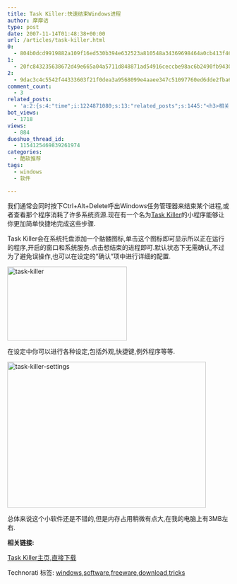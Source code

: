 ```yaml
---
title: Task Killer:快速结束Windows进程
author: 摩摩诘
type: post
date: 2007-11-14T01:48:38+00:00
url: /articles/task-killer.html
0:
  - 804b0dcd9919882a109f16ed530b394e632523a810548a34369698464a0cb413f463bf31590e7aaf2f17f1be48f4d611
1:
  - 20fc843235638672d49e665a04a5711d848871ad54916ceccbe98ac6b2490fb9430dc75281d26fdc9577c68e4f40dfa5
2:
  - 9dac3c4c5542f44333603f21f0dea3a9568099e4aaee347c51097760ed6dde2fba62597c120c42c25938ed0117d2e593
comment_count:
  - 3
related_posts:
  - 'a:2:{s:4:"time";i:1224871080;s:13:"related_posts";s:1445:"<h3>相关日志</h3><ul class="related_post"><li><a href="http://www.digglife.cn/articles/free-clipboard-manager-clipx.html" title="小巧的Windows剪切板管理器:ClipX">小巧的Windows剪切板管理器:ClipX</a></li><li><a href="http://www.digglife.cn/articles/registry-searcher-editor-regscanner.html" title="免费好用的Windows注册表搜索编辑工具RegScanner">免费好用的Windows注册表搜索编辑工具RegScanner</a></li><li><a href="http://www.digglife.cn/articles/faster-copy-windows.html" title="加快Windows下的文件复制速度:TeraCopy">加快Windows下的文件复制速度:TeraCopy</a></li><li><a href="http://www.digglife.cn/articles/ppc-freeware-download.html" title="PPC,Windows Mobile手机免费软件下载网站:PPC Freeware">PPC,Windows Mobile手机免费软件下载网站:PPC Freeware</a></li><li><a href="http://www.digglife.cn/articles/rearrange-taskbar-and-system-tray-with-taskbar-shuffle.html" title="重排任务栏窗口和托盘图标工具Taskbar Shuffle">重排任务栏窗口和托盘图标工具Taskbar Shuffle</a></li><li><a href="http://www.digglife.cn/articles/6-replacement-of-windows-explorer.html" title="替代Windows Explorer的6个软件">替代Windows Explorer的6个软件</a></li><li><a href="http://www.digglife.cn/articles/custom-windows-interface-tools.html" title="9个工具打造焕然一新的Windows界面">9个工具打造焕然一新的Windows界面</a></li></ul>";}'
bot_views:
  - 1718
views:
  - 884
duoshuo_thread_id:
  - 1154125469839261974
categories:
  - 酷软推荐
tags:
  - windows
  - 软件

---
```

我们通常会同时按下Ctrl+Alt+Delete呼出Windows任务管理器来结束某个进程,或者查看那个程序消耗了许多系统资源.现在有一个名为<a href="http://www.rsdsoft.com/task_killer/index.php4" target="_blank">Task Killer</a>的小程序能够让你更加简单快捷地完成这些步骤.

Task Killer会在系统托盘添加一个骷髅图标,单击这个图标即可显示所以正在运行的程序,开启的窗口和系统服务.点击想结束的进程即可.默认状态下无需确认,不过为了避免误操作,也可以在设定的&#8221;确认&#8221;项中进行详细的配置.

<!--more-->

<a href="https://www.digglife.net/wp-content/uploads/3/379/2007/11/task-killer.png" target="_blank"><img height="167" alt="task-killer" src="http://digglife.qiniudn.com/wp-content/uploads/3/379/2007/11/task-killer-thumb.png" width="271" border="0" /></a> 

在设定中你可以进行各种设定,包括外观,快捷键,例外程序等等.

[<img height="330" alt="task-killer-settings" src="http://digglife.qiniudn.com/wp-content/uploads/3/379/2007/11/task-killer-settings-thumb.png" width="450" border="0" />][1] 

总体来说这个小软件还是不错的,但是内存占用稍微有点大,在我的电脑上有3MB左右.

**相关链接:**

<a href="http://www.rsdsoft.com/task_killer/index.php4" target="_blank">Task Killer主页</a>,<a href="http://www.rsdsoft.com/zip/tksetup.exe" target="_blank">直接下载</a>

<div class="wlWriterSmartContent" id="scid:0767317B-992E-4b12-91E0-4F059A8CECA8:75159d32-89d2-4a67-acc9-04efa9b70108" style="padding-right: 0px; display: inline; padding-left: 0px; padding-bottom: 0px; margin: 0px; padding-top: 0px">
  Technorati 标签: <a href="http://technorati.com/tags/windows" rel="tag">windows</a>,<a href="http://technorati.com/tags/software" rel="tag">software</a>,<a href="http://technorati.com/tags/freeware" rel="tag">freeware</a>,<a href="http://technorati.com/tags/download" rel="tag">download</a>,<a href="http://technorati.com/tags/tricks" rel="tag">tricks</a>
</div>

 [1]: https://www.digglife.net/wp-content/uploads/3/379/2007/11/task-killer-settings.png